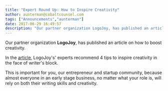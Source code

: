 ```yaml
---
title: "Expert Round Up: How to Inspire Creativity"
author: aunterman@cobaltcounsel.com
tags: ["Announcements","aunterman"]
date: 2017-06-29 16:49:57
description: "Our partner organization LogoJoy, has published an article on how to boost creativity."
---
```




Our partner organization **LogoJoy**, has published an article on how to boost creativity. 

In the [article](http://blog.logojoy.com/2017/06/13/expert-round-inspire-creativity/), LogoJoy's' experts recommend 4 tips to inspire creativity in the face of writer's block.

This is important for you, our entrepreneur and startup community, because almost everyone in an early stage business, no matter what your role is, will rely on both their writing skills and creativity. 

